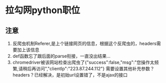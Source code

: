 # 拉勾网python职位

## 注意
1. 反爬虫机制Referer,是上个链接网页的信息，根据这个反爬虫的，headers需要加上该信息
2. def函数忘了跟后面的parse衔接，一直没出结果...
3. chromedriver被该网站检查出爬虫了{"success":false,"msg":"您操作太频繁,请稍后再访问","clientIp":"223.87.244.112"}
需要设置其他补充参数？headers？已经解决，是初始url设置错了，不是ajax的接口